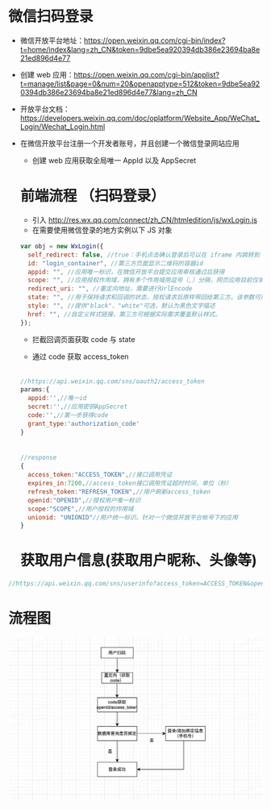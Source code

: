 <!--
 * @Author: douruihuan douruihuan.vendor@sensetime.com
 * @Date: 2023-06-02 16:04:45
 * @LastEditors: douruihuan douruihuan.vendor@sensetime.com
 * @LastEditTime: 2023-06-04 15:31:16
 * @FilePath: /sense-earth-v3/Users/douruihuan.vendor/Desktop/myPro/notes/other/微信扫码登录.md
 * @Description: 这是默认设置,请设置`customMade`, 打开koroFileHeader查看配置 进行设置: https://github.com/OBKoro1/koro1FileHeader/wiki/%E9%85%8D%E7%BD%AE
-->

# 微信扫码登录

- 微信开放平台地址：https://open.weixin.qq.com/cgi-bin/index?t=home/index&lang=zh_CN&token=9dbe5ea920394db386e23694ba8e21ed896d4e77
- 创建 web 应用：https://open.weixin.qq.com/cgi-bin/applist?t=manage/list&page=0&num=20&openapptype=512&token=9dbe5ea920394db386e23694ba8e21ed896d4e77&lang=zh_CN

- 开放平台文档： https://developers.weixin.qq.com/doc/oplatform/Website_App/WeChat_Login/Wechat_Login.html

- 在微信开放平台注册一个开发者账号，并且创建一个微信登录网站应用

  - 创建 web 应用获取全局唯一 AppId 以及 AppSecret

  # 前端流程 （扫码登录）

  - 引入 http://res.wx.qq.com/connect/zh_CN/htmledition/js/wxLogin.js
  - 在需要使用微信登录的地方实例以下 JS 对象

  ```javascript
  var obj = new WxLogin({
    self_redirect: false, //true：手机点击确认登录后可以在 iframe 内跳转到 redirect_uri，false：手机点击确认登录后可以在 top window 跳转到 redirect_uri。默认为 false。
    id: "login_container", //第三方页面显示二维码的容器id
    appid: "", //应用唯一标识，在微信开放平台提交应用审核通过后获得
    scope: "", //应用授权作用域，拥有多个作用域用逗号（,）分隔，网页应用目前仅填写snsapi_login即可
    redirect_uri: "", //重定向地址，需要进行UrlEncode
    state: "", //用于保持请求和回调的状态，授权请求后原样带回给第三方。该参数可用于防止csrf攻击（跨站请求伪造攻击），建议第三方带上该参数，可设置为简单的随机数加session进行校验
    style: "", //提供"black"、"white"可选，默认为黑色文字描述
    href: "", //自定义样式链接，第三方可根据实际需求覆盖默认样式。
  });
  ```

  - 拦截回调页面获取 code 与 state

  - 通过 code 获取 access_token

  ```javascript

  //https://api.weixin.qq.com/sns/oauth2/access_token
  params:{
    appid:'',//唯一id
    secret:'',//应用密钥AppSecret
    code:'',//第一步获得code
    grant_type:'authorization_code'
  }


  //response
  {
    access_token:"ACCESS_TOKEN",//接口调用凭证
    expires_in:7200,//access_token接口调用凭证超时时间，单位（秒）
    refresh_token:"REFRESH_TOKEN",//用户刷新access_token
    openid:"OPENID",//授权用户唯一标识
    scope:"SCOPE",//用户授权的作用域
    unionid: "UNIONID"//用户统一标识。针对一个微信开放平台帐号下的应用
  }

  ```

  # 获取用户信息(获取用户昵称、头像等)

```javascript
//https://api.weixin.qq.com/sns/userinfo?access_token=ACCESS_TOKEN&openid=OPENID
```

# 流程图

![image](./img//%E5%BE%AE%E4%BF%A1%E6%89%AB%E7%A0%81%E7%99%BB%E5%BD%95%E6%B5%81%E7%A8%8B%E5%9B%BE.png)
